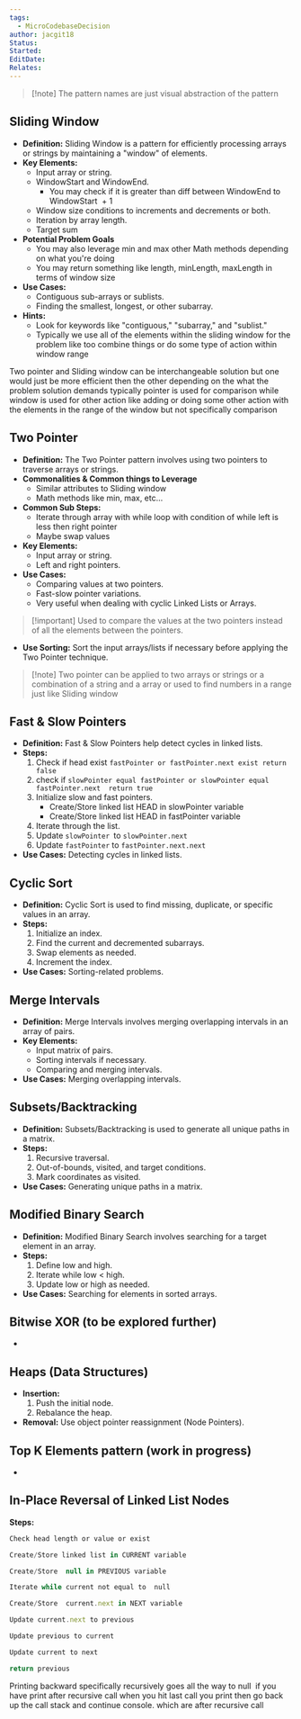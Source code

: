```yaml
---
tags:
  - MicroCodebaseDecision
author: jacgit18
Status: 
Started: 
EditDate: 
Relates:
---
```

> [!note] The pattern names are just visual abstraction of the pattern
## Sliding Window

- **Definition:** Sliding Window is a pattern for efficiently processing arrays or strings by maintaining a "window" of elements.
- **Key Elements:**
  - Input array or string.
  - WindowStart and WindowEnd.
	  -  You may check if it is greater than diff between WindowEnd to WindowStart  + 1 
  - Window size conditions to increments and decrements or both.
  - Iteration by array length.
  - Target sum  
- **Potential Problem Goals**
	- You may also leverage min and max other Math methods depending on what you're doing 
	- You may return something like length, minLength, maxLength in terms of window size 
- **Use Cases:**
  - Contiguous sub-arrays or sublists.
  - Finding the smallest, longest, or other subarray.
- **Hints:** 
	- Look for keywords like "contiguous," "subarray," and "sublist."
	- Typically we use all of the elements within the sliding window for the problem like too combine things or do some type of action within window range 

Two pointer and Sliding window can be interchangeable solution but one would just be more efficient then the other depending on the what the problem solution demands typically pointer is used for comparison while window is used for other action like adding or doing some other action with the elements in the range of the window but not specifically comparison
## Two Pointer

- **Definition:** The Two Pointer pattern involves using two pointers to traverse arrays or strings.
- **Commonalities & Common things to Leverage**
	- Similar attributes to Sliding window 
	- Math methods like min, max, etc...
- **Common Sub Steps:**
	- Iterate through array with while loop with condition of while left is less then right pointer 
	- Maybe swap values 
- **Key Elements:**
  - Input array or string.
  - Left and right pointers.
- **Use Cases:**
  - Comparing values at two pointers.
  - Fast-slow pointer variations.
  - Very useful when dealing with cyclic Linked Lists or Arrays. 
 > [!important]  Used to compare the values at the two pointers instead of all the elements between the pointers. 
- **Use Sorting:** Sort the input arrays/lists if necessary before applying the Two Pointer technique. 

>[!note] Two pointer can be applied to two arrays or strings or a combination of a string and a array or used to find numbers in a range just like Sliding window  


## Fast & Slow Pointers

- **Definition:** Fast & Slow Pointers help detect cycles in linked lists.
- **Steps:**
  1. Check if head exist `fastPointer or fastPointer.next exist return false `
  2. check if `slowPointer equal fastPointer or slowPointer equal fastPointer.next  return true `
  3. Initialize slow and fast pointers.
	  - Create/Store linked list HEAD in slowPointer variable 
	  - Create/Store linked list HEAD in fastPointer variable 
  4. Iterate through the list.
  5. Update `slowPointer `to `slowPointer.next `
  6. Update `fastPointer` to `fastPointer.next.next `
- **Use Cases:** Detecting cycles in linked lists.


## Cyclic Sort

- **Definition:** Cyclic Sort is used to find missing, duplicate, or specific values in an array.
- **Steps:**
  1. Initialize an index.
  2. Find the current and decremented subarrays.
  3. Swap elements as needed.
  4. Increment the index.
- **Use Cases:** Sorting-related problems.

## Merge Intervals

- **Definition:** Merge Intervals involves merging overlapping intervals in an array of pairs.
- **Key Elements:**
  - Input matrix of pairs.
  - Sorting intervals if necessary.
  - Comparing and merging intervals.
- **Use Cases:** Merging overlapping intervals.

## Subsets/Backtracking

- **Definition:** Subsets/Backtracking is used to generate all unique paths in a matrix.
- **Steps:**
  1. Recursive traversal.
  2. Out-of-bounds, visited, and target conditions.
  3. Mark coordinates as visited.
- **Use Cases:** Generating unique paths in a matrix.

## Modified Binary Search

- **Definition:** Modified Binary Search involves searching for a target element in an array.
- **Steps:**
  1. Define low and high.
  2. Iterate while low < high.
  3. Update low or high as needed.
- **Use Cases:** Searching for elements in sorted arrays.

## Bitwise XOR (to be explored further)
- 

## Heaps (Data Structures)

- **Insertion:**
  1. Push the initial node.
  2. Rebalance the heap.
- **Removal:** Use object pointer reassignment (Node Pointers).

## Top K Elements pattern (work in progress)
- 



## In-Place Reversal of Linked List Nodes

**Steps:**
```javascript
Check head length or value or exist 

Create/Store linked list in CURRENT variable 

Create/Store  null in PREVIOUS variable 

Iterate while current not equal to  null 

Create/Store  current.next in NEXT variable 

Update current.next to previous 

Update previous to current 

Update current to next 

return previous 
```

Printing backward specifically recursively goes all the way to null  if you have print after recursive call when you hit last call you print then go back up the call stack and continue console. which are after recursive call

